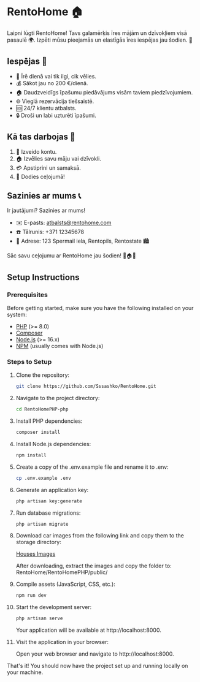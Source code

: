 # RentoHome 🏠

Laipni lūgti RentoHome! Tavs galamērķis īres mājām un dzīvokļiem visā pasaulē 🌍. Izpēti mūsu pieejamās un elastīgās īres iespējas jau šodien. 🚀

## Iespējas 🌟
- 📅 Īrē dienā vai tik ilgi, cik vēlies.
- 💰 Sākot jau no 200 €/dienā.
- 🏠 Daudzveidīgs īpašumu piedāvājums visām taviem piedzīvojumiem.
- 🌐 Vieglā rezervācija tiešsaistē.
- 🆘 24/7 klientu atbalsts.
- 🔒 Droši un labi uzturēti īpašumi.

## Kā tas darbojas 🚀
1. 📝 Izveido kontu.
2. 🏠 Izvēlies savu māju vai dzīvokli.
3. 💳 Apstiprini un samaksā.
4. 🏁 Dodies ceļojumā!

## Sazinies ar mums 📞
Ir jautājumi? Sazinies ar mums!
- ✉️ E-pasts: [atbalsts@rentohome.com](mailto:atbalsts@rentohome.com)
- ☎️ Tālrunis: +371 12345678
- 📍 Adrese: 123 Spermail iela, Rentopils, Rentostate 🏙

Sāc savu ceļojumu ar RentoHome jau šodien! 🌟🏠💼

## Setup Instructions

### Prerequisites

Before getting started, make sure you have the following installed on your system:

- [PHP](https://www.php.net/) (>= 8.0)
- [Composer](https://getcomposer.org/)
- [Node.js](https://nodejs.org/) (>= 16.x)
- [NPM](https://www.npmjs.com/) (usually comes with Node.js)

### Steps to Setup

1. Clone the repository:

    ```bash
    git clone https://github.com/Sssashko/RentoHome.git
    ```
    

2. Navigate to the project directory:

    ```bash
    cd RentoHomePHP-php
    ```

3. Install PHP dependencies:

    ```bash
    composer install
    ```

4. Install Node.js dependencies:

    ```bash
    npm install
    ```

5. Create a copy of the .env.example file and rename it to .env:

    ```bash
    cp .env.example .env
    ```

6. Generate an application key:

    ```bash
    php artisan key:generate
    ```

7. Run database migrations:

    ```bash
    php artisan migrate
    ```

8. Download car images from the following link and copy them to the storage directory:

    [Houses Images](https://drive.google.com/drive/folders/1JlXCk-y1nhaOjR95UlQvWI4POhzJCYnM)

    After downloading, extract the images and copy the folder to: RentoHome/RentoHomePHP/public/

9. Compile assets (JavaScript, CSS, etc.):

    ```bash
    npm run dev
    ```

10. Start the development server:

    ```bash
    php artisan serve
    ```

    Your application will be available at http://localhost:8000.

11. Visit the application in your browser:

    Open your web browser and navigate to http://localhost:8000.

That's it! You should now have the project set up and running locally on your machine.

